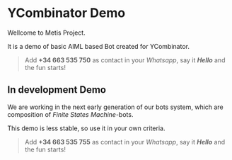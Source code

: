 # YCombinator Demo

Wellcome to Metis Project.

It is a demo of basic AIML based Bot created for YCombinator.

> Add **+34 663 535 750** as contact in your _Whatsapp_, say it _**Hello**_ and the fun starts!


## In development Demo

We are working in the next early generation of our bots system, which are composition of _Finite States Machine_-bots.

This demo is less stable, so use it in your own criteria.

> Add **+34 663 535 755** as contact in your _Whatsapp_, say it _**Hello**_ and the fun starts!